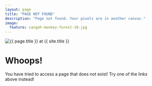 ```yaml
---
layout: page
title: "PAGE NOT FOUND"
description: "Page not found. Your pixels are in another canvas."
image:
  feature: sangeh-monkey-forest-10.jpg
---
```

<img src="{{ site.url }}/images/hmfaysal-404.jpg" alt="{{ page.title }} at {{ site.title }}">

<div class="text-center">
	<h1>Whoops!</h1>
	<p>You have tried to access a page that does not exist! Try one of the links above instead!</p>
</div>
